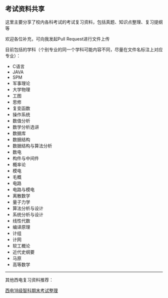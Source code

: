 ## 考试资料共享

这里主要分享了校内各科考试的考试复习资料，包括真题、知识点整理、复习提纲等

欢迎各位补充，可向我发起Pull Request进行文件上传

目前包括的学科（个别专业的同一个学科可能内容不同，尽量在文件名标注上对应专业）：

- C语言
- JAVA
- SPM
- 军事理论
- 大学物理
- 工图
- 思修
- 复变函数
- 操作系统
- 数值分析
- 数学分析选讲
- 数据库
- 数据结构
- 数据结构与算法分析
- 数电
- 构件与中间件
- 概率论
- 模电
- 毛概
- 电路
- 电路与模电
- 离散数学
- 量子力学
- 算法分析与设计
- 系统分析与设计
- 线性代数
- 编译原理
- 计组
- 计网
- 软工概论
- 近代史纲要
- 马原
- 高等数学

---

其他西电复习资料推荐：

[西电18级智科期末考试整理](https://github.com/XDU-419Hub/ai-final-exam.git)
